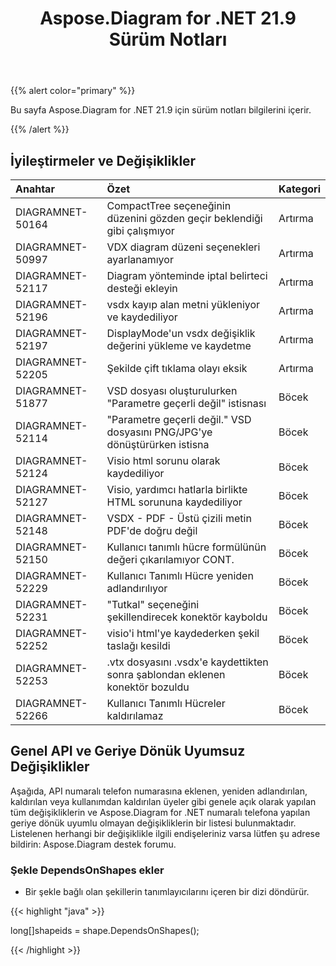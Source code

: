 ﻿---
title: Aspose.Diagram for .NET 21.9 Sürüm Notları
type: docs
weight: 4
url: /tr/net/aspose-diagram-for-net-21-9-release-notes/
---
{{% alert color="primary" %}} 

Bu sayfa Aspose.Diagram for .NET 21.9 için sürüm notları bilgilerini içerir.

{{% /alert %}} 
## **İyileştirmeler ve Değişiklikler**

|**Anahtar**|**Özet**|**Kategori**|
|:- |:- |:- |
|DIAGRAMNET-50164|CompactTree seçeneğinin düzenini gözden geçir beklendiği gibi çalışmıyor|Artırma|
|DIAGRAMNET-50997|VDX diagram düzeni seçenekleri ayarlanamıyor|Artırma|
|DIAGRAMNET-52117|Diagram yönteminde iptal belirteci desteği ekleyin|Artırma|
|DIAGRAMNET-52196|vsdx kayıp alan metni yükleniyor ve kaydediliyor|Artırma|
|DIAGRAMNET-52197|DisplayMode'un vsdx değişiklik değerini yükleme ve kaydetme|Artırma|
|DIAGRAMNET-52205|Şekilde çift tıklama olayı eksik|Artırma|
|DIAGRAMNET-51877|VSD dosyası oluşturulurken "Parametre geçerli değil" istisnası|Böcek|
|DIAGRAMNET-52114|"Parametre geçerli değil." VSD dosyasını PNG/JPG'ye dönüştürürken istisna|Böcek|
|DIAGRAMNET-52124|Visio html sorunu olarak kaydediliyor|Böcek|
|DIAGRAMNET-52127|Visio, yardımcı hatlarla birlikte HTML sorununa kaydediliyor|Böcek|
|DIAGRAMNET-52148|VSDX - PDF - Üstü çizili metin PDF'de doğru değil|Böcek|
|DIAGRAMNET-52150|Kullanıcı tanımlı hücre formülünün değeri çıkarılamıyor CONT.|Böcek|
|DIAGRAMNET-52229|Kullanıcı Tanımlı Hücre yeniden adlandırılıyor|Böcek|
|DIAGRAMNET-52231|"Tutkal" seçeneğini şekillendirecek konektör kayboldu|Böcek|
|DIAGRAMNET-52252|visio'i html'ye kaydederken şekil taslağı kesildi|Böcek|
|DIAGRAMNET-52253|.vtx dosyasını .vsdx'e kaydettikten sonra şablondan eklenen konektör bozuldu|Böcek|
|DIAGRAMNET-52266|Kullanıcı Tanımlı Hücreler kaldırılamaz|Böcek|

## **Genel API ve Geriye Dönük Uyumsuz Değişiklikler**
Aşağıda, API numaralı telefon numarasına eklenen, yeniden adlandırılan, kaldırılan veya kullanımdan kaldırılan üyeler gibi genele açık olarak yapılan tüm değişikliklerin ve Aspose.Diagram for .NET numaralı telefona yapılan geriye dönük uyumlu olmayan değişikliklerin bir listesi bulunmaktadır. Listelenen herhangi bir değişiklikle ilgili endişeleriniz varsa lütfen şu adrese bildirin: Aspose.Diagram destek forumu.

### **Şekle DependsOnShapes ekler**
- Bir şekle bağlı olan şekillerin tanımlayıcılarını içeren bir dizi döndürür.



{{< highlight "java" >}}

long[]shapeids = shape.DependsOnShapes();

{{< /highlight >}}



